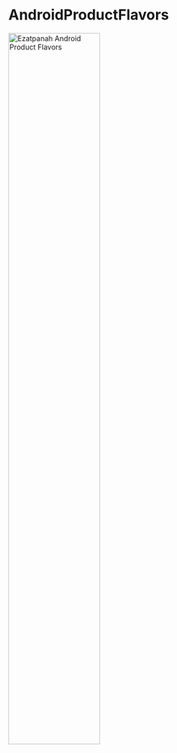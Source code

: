 # AndroidProductFlavors

<img alt="Ezatpanah Android Product Flavors" src="screenshot/Product Flavors.png" width="60%">

